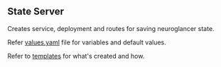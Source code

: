 ## State Server

Creates service, deployment and routes for saving neuroglancer state.

Refer [values.yaml](https://github.com/ZettaAI/helm-charts/blob/master/charts/state-server/values.yaml) file for variables and default values.

Refer to [templates](https://github.com/ZettaAI/helm-charts/blob/master/charts/state-server/templates) for what's created and how.
